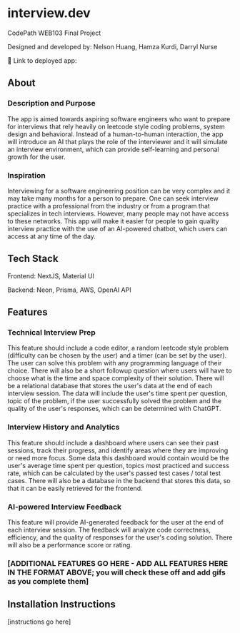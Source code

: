 # interview.dev

CodePath WEB103 Final Project

Designed and developed by: Nelson Huang, Hamza Kurdi, Darryl Nurse

🔗 Link to deployed app:

## About

### Description and Purpose

The app is aimed towards aspiring software engineers who want to prepare for interviews that rely heavily on leetcode style coding problems, system design and behavioral. Instead of a human-to-human interaction, the app will introduce an AI that plays the role of the interviewer and it will simulate an interview environment, which can provide self-learning and personal growth for the user.

### Inspiration

Interviewing for a software engineering position can be very complex and it may take many months for a person to prepare. One can seek interview practice with a professional from the industry or from a program that specializes in tech interviews. However, many people may not have access to these networks. This app will make it easier for people to gain quality interview practice with the use of an AI-powered chatbot, which users can access at any time of the day.

## Tech Stack

Frontend: NextJS, Material UI

Backend: Neon, Prisma, AWS, OpenAI API

## Features

### Technical Interview Prep

This feature should include a code editor, a random leetcode style problem (difficulty can be chosen by the user) and a timer (can be set by the user). The user can solve this problem with any programming language of their choice. There will also be a short followup question where users will have to choose what is the time and space complexity of their solution. There will be a relational database that stores the user's data at the end of each interview session. The data will include the user's time spent per question, topic of the problem, if the user successfully solved the problem and the quality of the user's responses, which can be determined with ChatGPT.

### Interview History and Analytics

This feature should include a dashboard where users can see their past sessions, track their progress, and identify areas where they are improving or need more focus. Some data this dashboard would contain would be the user's average time spent per question, topics most practiced and success rate, which can be calculated by the user's passed test cases / total test cases. There will also be a database in the backend that stores this data, so that it can be easily retrieved for the frontend.

### AI-powered Interview Feedback

This feature will provide AI-generated feedback for the user at the end of each interview session. The feedback will analyze code correctness, efficiency, and the quality of responses for the user's coding solution. There will also be a performance score or rating.

### [ADDITIONAL FEATURES GO HERE - ADD ALL FEATURES HERE IN THE FORMAT ABOVE; you will check these off and add gifs as you complete them]

## Installation Instructions

[instructions go here]

